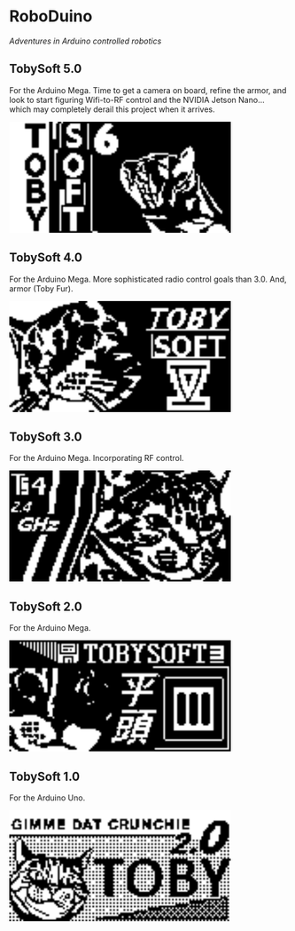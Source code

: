 # RoboDuino

_Adventures in Arduino controlled robotics_

## TobySoft 5.0

For the Arduino Mega. Time to get a camera on board, refine the armor, and look to start figuring Wifi-to-RF control and the NVIDIA Jetson Nano... which may completely derail this project when it arrives.

[<img src="https://raw.githubusercontent.com/simplegr33n/RoboDuino/master/_assets/TS5.bmp" width="400">](https://github.com/simplegr33n/RoboDuino/tree/master/TobySoft_5)

## TobySoft 4.0

For the Arduino Mega. More sophisticated radio control goals than 3.0. And, armor (Toby Fur).

[<img src="https://raw.githubusercontent.com/simplegr33n/RoboDuino/master/_assets/TS4.bmp" width="400">](https://github.com/simplegr33n/RoboDuino/tree/master/TobySoft_4)

## TobySoft 3.0

For the Arduino Mega. Incorporating RF control.

[<img src="https://raw.githubusercontent.com/simplegr33n/RoboDuino/master/_assets/TS3.bmp" width="400">](https://github.com/simplegr33n/RoboDuino/tree/master/TobySoft_3)

## TobySoft 2.0

For the Arduino Mega.

[<img src="https://raw.githubusercontent.com/simplegr33n/RoboDuino/master/_assets/TS2.bmp" width="400">](https://github.com/simplegr33n/RoboDuino/tree/master/TobySoft_2)

## TobySoft 1.0

For the Arduino Uno.

[<img src="https://raw.githubusercontent.com/simplegr33n/RoboDuino/master/_assets/TS1.bmp" width="400">](https://github.com/simplegr33n/RoboDuino/tree/master/TobySoft_1)
